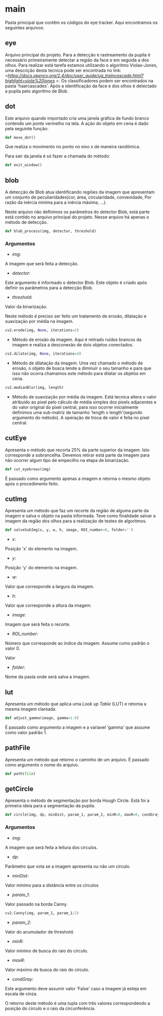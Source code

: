 # main
Pasta principal que contêm os códigos do eye tracker. Aqui encontramos os seguintes arquivos:

## eye
Arquivo principal do projeto. Para a detecção e rastreamento da pupila é necessário primeiramente detectar a região da face e em seguida a dos olhos. Para realizar está tarefa estamos utilizando o algoritmo Violao-Jones, uma descrição desta tecnica pode ser encontrada no link:<_https://docs.opencv.org/2.4/doc/user_guide/ug_traincascade.html?highlight=viola%20jones_ >. Os classificadores podem ser encontrados na pasta 'haarcascades'. Após a identificação da face e dos olhos é detectado a pupila pelo algoritmo de Blob.

## dot
Este arquivo quando importado cria uma janela gráfica de fundo branco contendo um ponto vermelho na tela. A ação do objeto em cena é dado pela seguinte função:
```python
def move_dot()
```
Que realiza o movimento no ponto no eixo x de maneira randômica.

Para sair da janela é só fazer a chamada do método:
```python
def exit_window()
```

## blob
A detecção de Blob atua identificando regiões da imagem que apresentam um conjunto de peculiaridades(cor, área, circularidade, convexidade, Por razão da inércia mínima para a inércia máxima, ...).

Neste arquivo não definimos os parâmetros do detector Blob, está parte está contido no arquivo principal do projeto. Nesse arquivo há apenas o método de detecção.

```python
def blob_process(img, detector, threshold)
```
### Argumentos
- _img_:

A imagem que será feita a detecção.

- _detector_:

Este argumento é informado o detector Blob. Este objeto é criado após definir os parâmetros para a detecção Blob.

- _threshold_:

Valor da binarização.

Neste método é preciso ser feito um tratamento de erosão, dilatação e suavização por média na imagem.
```python
cv2.erode(img, None, iterations=2)
```
- Método de erosão da imagem. Aqui é retirado ruídos brancos da imagem e realiza a desconexão de dois objetos conectados.
```python 
cv2.dilate(img, None, iterations=4) 
```
- Método de dilatação da imagem. Uma vez chamado o método de erosão, o objeto de busca tende a diminuir o seu tamanho e para que isso não ocorra chamamos este método para dilatar os objetos em cena.
```python
cv2.medianBlur(img, length)
```
- Método de suavização por média da imagem. Está tecnica altera o valor atribuido ao pixel pelo cálculo de média simples dos pixels adjacentes e do valor original do pixel central, para isso ocorrer inicialmente definimos uma sub-matriz de tamanho 'length x length'(segundo argumento do método). A operação de troca de valor é feita no pixel central.

## cutEye
Apresenta o método que recorta 25% da parte superior da imagem. Isto corresponde a sobrancelha. Devemos retirar está parte da imagem para não ocorrer algum tipo de empecilho na etapa de binarização.
```python
def cut_eyebrows(img)
```
É passado como argumento apenas a imagem e retorna o mesmo objeto após o procedimento feito. 

## cutImg
Apresenta um método que faz um recorte da região de alguma parte da imagem e salva o objeto na pasta informada. Teve como finalidade salvar a imagem da região dos olhos para a realização de testes de algoritmos.

```python
def salveSubImg(x, y, w, h, image, ROI_number=0, folder='')
```
- _x_:

Posição 'x' do elemento na imagem.

- _y_:

Posição 'y' do elemento na imagem.

- _w_:

Valor que corresponde a largura da imagem. 

- _h_:

Valor que corresponde a altura da imagem.

- _image_:

Imagem que será feita o recorte.

- _ROI_number_:

Número que corresponde ao índice da imagem. Assume como padrão o valor 0.

Valor 
- _folder_:

Nome da pasta onde será salva a imagem.

## lut
Apresenta um método que aplica uma _Look up Table_ (LUT) e retorna a mesma imagem clareada.

```python
def adjust_gamma(image, gamma=1.0)
```
É passado como argumento a imagem e a variavel 'gamma' que assume como valor padrão 1.

## pathFile
Apresenta um método que retorno o caminho de um arquivo. É passado como argumento o nome do arquivo.

```python
def path(file)
```
## getCircle
Apresenta o método de segmentação por borda Hough Circle. Está foi a primeira ideia para a segmentação da pupila.

```python
def circle(img, dp, minDist, param_1, param_2, minR=0, maxR=0, condGray=True)
```
### Argumentos
- _img_:

A imagem que será feita a leitura dos circulos.

- _dp_:

Parâmetro que vota se a imagem apresenta ou não um circulo.

- _minDist_:

Valor mínimo para a distância entre os circulos

- _param_1_:

Valor passado na borda Canny.
```python
cv2.Canny(img, param_1, param_1/2)
```
- _param_2_: 

Valor do acumulador de threshold.

- _minR_:

Valor mínimo de busca do raio do círculo.

- _maxR_:

Valor máximo de busca do raio do círculo.

- _condGray_:

Este argumento deve assumir valor 'False' caso a imagem já esteja em escala de cinza.

O retorno deste método é uma tupla com três valores correspondendo a posição do circulo e o raio da circunferência. 
